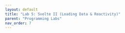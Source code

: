 ```yaml
---
layout: default
title: "Lab 5: Svelte II (Loading Data & Reactivity)"
parent: "Programming Labs"
nav_order: 7
---
```

